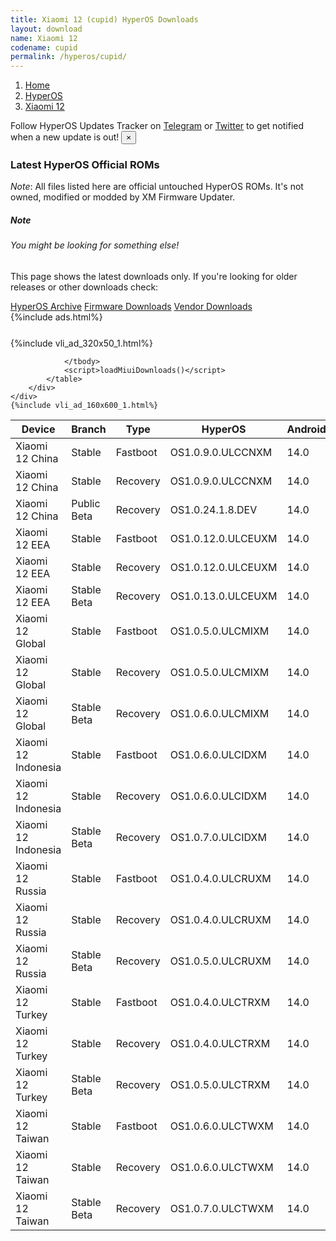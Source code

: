 ```yaml
---
title: Xiaomi 12 (cupid) HyperOS Downloads
layout: download
name: Xiaomi 12
codename: cupid
permalink: /hyperos/cupid/
---
```

<nav aria-label="breadcrumb">
    <ol class="breadcrumb">
        <li class="breadcrumb-item"><a href="/">Home</a></li>
        <li class="breadcrumb-item"><a href="/hyperos/">HyperOS</a></li>
        <li class="breadcrumb-item active" aria-current="page"><a href="/hyperos/cupid/">Xiaomi 12</a></li>
    </ol>
</nav>
<div class="alert alert-primary alert-dismissible fade show" role="alert">
    Follow HyperOS Updates Tracker on <a href="https://t.me/MIUIUpdatesTracker" class="alert-link">Telegram</a>
     or <a href="https://twitter.com/MiFwUpdater" class="alert-link">Twitter</a> to get notified when a new update is out!
    <button type="button" class="close" data-dismiss="alert" aria-label="Close">
        <span aria-hidden="true">&times;</span>
    </button>
</div>

### Latest HyperOS Official ROMs
*Note*: All files listed here are official untouched HyperOS ROMs. It's not owned, modified or modded by XM Firmware Updater.
<div class="card">
  <div class="card-body">
    <h5 class="card-title">Note</h5>
    <h6 class="card-subtitle mb-2 text-muted">You might be looking for something else!</h6>
    <p class="card-text">This page shows the latest downloads only.
     If you're looking for older releases or other downloads check:</p>
    <a href="/archive/hyperos/cupid/" class="card-link">HyperOS Archive</a>
    <a href="/firmware/cupid/" class="card-link">Firmware Downloads</a>
    <a href="/vendor/cupid/" class="card-link">Vendor Downloads</a>
  </div>
</div>
{%include ads.html%}
<div class="row justify-content-center">
    <div class="col-10">
        <div class="table-responsive-md" style="margin-top: 25px;">
            {%include vli_ad_320x50_1.html%}
            <table id="miui" class="display dt-responsive nowrap compact table table-striped table-hover table-sm">
                <thead class="thead-dark">
                    <tr>
                        <th data-ref="device">Device</th>
                        <th data-ref="branch">Branch</th>
                        <th data-ref="type">Type</th>
                        <th data-ref="miui">HyperOS</th>
                        <th data-ref="android">Android</th>
                        <th data-ref="size">Size</th>
                        <th data-ref="size">Date</th>
                        <th data-ref="link">Link</th>
                    </tr>
                </thead>
                <tbody>
                <tr><td>Xiaomi 12 China</td><td>Stable</td><td>Fastboot</td><td>OS1.0.9.0.ULCCNXM</td><td>14.0</td><td>7.1 GB</td><td>2024-09-24</td><td><a href="/hyperos/cupid/stable/OS1.0.9.0.ULCCNXM/">Download</a></td></tr>
<tr><td>Xiaomi 12 China</td><td>Stable</td><td>Recovery</td><td>OS1.0.9.0.ULCCNXM</td><td>14.0</td><td>5.7 GB</td><td>2024-09-30</td><td><a href="/hyperos/cupid/stable/OS1.0.9.0.ULCCNXM/">Download</a></td></tr>
<tr><td>Xiaomi 12 China</td><td>Public Beta</td><td>Recovery</td><td>OS1.0.24.1.8.DEV</td><td>14.0</td><td>5.7 GB</td><td>2024-01-12</td><td><a href="/hyperos/cupid/public beta/OS1.0.24.1.8.DEV/">Download</a></td></tr>
<tr><td>Xiaomi 12 EEA</td><td>Stable</td><td>Fastboot</td><td>OS1.0.12.0.ULCEUXM</td><td>14.0</td><td>6.3 GB</td><td>2024-08-27</td><td><a href="/hyperos/cupid/stable/OS1.0.12.0.ULCEUXM/">Download</a></td></tr>
<tr><td>Xiaomi 12 EEA</td><td>Stable</td><td>Recovery</td><td>OS1.0.12.0.ULCEUXM</td><td>14.0</td><td>5.3 GB</td><td>2024-09-05</td><td><a href="/hyperos/cupid/stable/OS1.0.12.0.ULCEUXM/">Download</a></td></tr>
<tr><td>Xiaomi 12 EEA</td><td>Stable Beta</td><td>Recovery</td><td>OS1.0.13.0.ULCEUXM</td><td>14.0</td><td>5.3 GB</td><td>2024-10-09</td><td><a href="/hyperos/cupid/stable beta/OS1.0.13.0.ULCEUXM/">Download</a></td></tr>
<tr><td>Xiaomi 12 Global</td><td>Stable</td><td>Fastboot</td><td>OS1.0.5.0.ULCMIXM</td><td>14.0</td><td>6.6 GB</td><td>2024-08-22</td><td><a href="/hyperos/cupid/stable/OS1.0.5.0.ULCMIXM/">Download</a></td></tr>
<tr><td>Xiaomi 12 Global</td><td>Stable</td><td>Recovery</td><td>OS1.0.5.0.ULCMIXM</td><td>14.0</td><td>5.2 GB</td><td>2024-08-30</td><td><a href="/hyperos/cupid/stable/OS1.0.5.0.ULCMIXM/">Download</a></td></tr>
<tr><td>Xiaomi 12 Global</td><td>Stable Beta</td><td>Recovery</td><td>OS1.0.6.0.ULCMIXM</td><td>14.0</td><td>5.2 GB</td><td>2024-09-29</td><td><a href="/hyperos/cupid/stable beta/OS1.0.6.0.ULCMIXM/">Download</a></td></tr>
<tr><td>Xiaomi 12 Indonesia</td><td>Stable</td><td>Fastboot</td><td>OS1.0.6.0.ULCIDXM</td><td>14.0</td><td>6.4 GB</td><td>2024-08-27</td><td><a href="/hyperos/cupid/stable/OS1.0.6.0.ULCIDXM/">Download</a></td></tr>
<tr><td>Xiaomi 12 Indonesia</td><td>Stable</td><td>Recovery</td><td>OS1.0.6.0.ULCIDXM</td><td>14.0</td><td>5.0 GB</td><td>2024-09-07</td><td><a href="/hyperos/cupid/stable/OS1.0.6.0.ULCIDXM/">Download</a></td></tr>
<tr><td>Xiaomi 12 Indonesia</td><td>Stable Beta</td><td>Recovery</td><td>OS1.0.7.0.ULCIDXM</td><td>14.0</td><td>5.0 GB</td><td>2024-10-09</td><td><a href="/hyperos/cupid/stable beta/OS1.0.7.0.ULCIDXM/">Download</a></td></tr>
<tr><td>Xiaomi 12 Russia</td><td>Stable</td><td>Fastboot</td><td>OS1.0.4.0.ULCRUXM</td><td>14.0</td><td>6.2 GB</td><td>2024-08-27</td><td><a href="/hyperos/cupid/stable/OS1.0.4.0.ULCRUXM/">Download</a></td></tr>
<tr><td>Xiaomi 12 Russia</td><td>Stable</td><td>Recovery</td><td>OS1.0.4.0.ULCRUXM</td><td>14.0</td><td>5.0 GB</td><td>2024-09-07</td><td><a href="/hyperos/cupid/stable/OS1.0.4.0.ULCRUXM/">Download</a></td></tr>
<tr><td>Xiaomi 12 Russia</td><td>Stable Beta</td><td>Recovery</td><td>OS1.0.5.0.ULCRUXM</td><td>14.0</td><td>5.0 GB</td><td>2024-10-09</td><td><a href="/hyperos/cupid/stable beta/OS1.0.5.0.ULCRUXM/">Download</a></td></tr>
<tr><td>Xiaomi 12 Turkey</td><td>Stable</td><td>Fastboot</td><td>OS1.0.4.0.ULCTRXM</td><td>14.0</td><td>6.1 GB</td><td>2024-08-27</td><td><a href="/hyperos/cupid/stable/OS1.0.4.0.ULCTRXM/">Download</a></td></tr>
<tr><td>Xiaomi 12 Turkey</td><td>Stable</td><td>Recovery</td><td>OS1.0.4.0.ULCTRXM</td><td>14.0</td><td>5.0 GB</td><td>2024-09-07</td><td><a href="/hyperos/cupid/stable/OS1.0.4.0.ULCTRXM/">Download</a></td></tr>
<tr><td>Xiaomi 12 Turkey</td><td>Stable Beta</td><td>Recovery</td><td>OS1.0.5.0.ULCTRXM</td><td>14.0</td><td>5.0 GB</td><td>2024-10-09</td><td><a href="/hyperos/cupid/stable beta/OS1.0.5.0.ULCTRXM/">Download</a></td></tr>
<tr><td>Xiaomi 12 Taiwan</td><td>Stable</td><td>Fastboot</td><td>OS1.0.6.0.ULCTWXM</td><td>14.0</td><td>5.8 GB</td><td>2024-08-27</td><td><a href="/hyperos/cupid/stable/OS1.0.6.0.ULCTWXM/">Download</a></td></tr>
<tr><td>Xiaomi 12 Taiwan</td><td>Stable</td><td>Recovery</td><td>OS1.0.6.0.ULCTWXM</td><td>14.0</td><td>4.9 GB</td><td>2024-09-07</td><td><a href="/hyperos/cupid/stable/OS1.0.6.0.ULCTWXM/">Download</a></td></tr>
<tr><td>Xiaomi 12 Taiwan</td><td>Stable Beta</td><td>Recovery</td><td>OS1.0.7.0.ULCTWXM</td><td>14.0</td><td>4.9 GB</td><td>2024-10-11</td><td><a href="/hyperos/cupid/stable beta/OS1.0.7.0.ULCTWXM/">Download</a></td></tr>

                </tbody>
                <script>loadMiuiDownloads()</script>
            </table>
        </div>
    </div>
    {%include vli_ad_160x600_1.html%}
</div>
